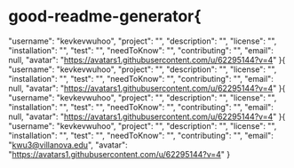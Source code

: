 # good-readme-generator{
  "username": "kevkevwuhoo",
  "project": "",
  "description": "",
  "license": "",
  "installation": "",
  "test": "",
  "needToKnow": "",
  "contributing": "",
  "email": null,
  "avatar": "https://avatars1.githubusercontent.com/u/62295144?v=4"
}{
  "username": "kevkevwuhoo",
  "project": "",
  "description": "",
  "license": "",
  "installation": "",
  "test": "",
  "needToKnow": "",
  "contributing": "",
  "email": null,
  "avatar": "https://avatars1.githubusercontent.com/u/62295144?v=4"
}{
  "username": "kevkevwuhoo",
  "project": "",
  "description": "",
  "license": "",
  "installation": "",
  "test": "",
  "needToKnow": "",
  "contributing": "",
  "email": null,
  "avatar": "https://avatars1.githubusercontent.com/u/62295144?v=4"
}{
  "username": "kevkevwuhoo",
  "project": "",
  "description": "",
  "license": "",
  "installation": "",
  "test": "",
  "needToKnow": "",
  "contributing": "",
  "email": "kwu3@villanova.edu",
  "avatar": "https://avatars1.githubusercontent.com/u/62295144?v=4"
}